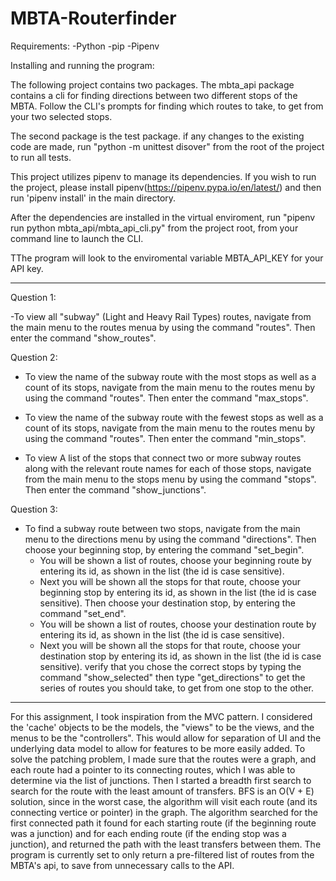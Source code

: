 # MBTA-Routerfinder

Requirements:
-Python
-pip
-Pipenv

Installing and running the program:

The following project contains two packages. The mbta_api package contains a cli for finding directions between two different stops of the MBTA. Follow the CLI's prompts for finding which routes to take, to get from your two selected stops.

The second package is the test package. if any changes to the existing code are made, run "python -m unittest disover" from the root of the project to run all tests. 

This project utilizes pipenv to manage its dependencies. If you wish to run the project, please install pipenv(https://pipenv.pypa.io/en/latest/) and then run 'pipenv install' in the main directory. 

After the dependencies are installed in the virtual enviroment, run "pipenv run python mbta_api/mbta_api_cli.py" from the project root, from your command line to launch the CLI.

TThe program will look to the enviromental variable MBTA_API_KEY for your API key.
 
------------------------------------------------------------------------

Question 1:

-To view all "subway" (Light and Heavy Rail Types) routes, navigate from the main menu to the routes menua by using the command "routes". Then enter the command "show_routes".


Question 2:
- To view the name of the subway route with the most stops as well as a count of its stops, navigate from the main menu to the routes menu by using the command "routes". Then enter the command "max_stops".

- To view the name of the subway route with the fewest stops as well as a count of its stops, navigate from the main menu to the routes menu by using the command "routes". Then enter the command "min_stops".

- To view A list of the stops that connect two or more subway routes along with the relevant route names for each of those stops, navigate from the main menu to the stops menu by using the command "stops". Then enter the command "show_junctions".

Question 3:
 
- To find a subway route between two stops, navigate from the main menu to the directions menu by using the command "directions". Then choose your beginning stop, by entering the command "set_begin". 
	- You will be shown a list of routes, choose your beginning route by entering its id, as shown in the list (the id is case sensitive). 
	- Next you will be shown all the stops for that route, choose your beginning stop by entering its id, as shown in the list (the id is case sensitive).
Then choose your destination stop, by entering the command "set_end".  
	- You will be shown a list of routes, choose your destination route by entering its id, as shown in the list (the id is case sensitive). 
	- Next you will be shown all the stops for that route, choose your destination stop by entering its id, as shown in the list (the id is case sensitive).
verify that you chose the correct stops by typing the command "show_selected" then type "get_directions" to get the series of routes you should take, to get from one stop to the other.



------------------------------------------------------------------------

For this assignment, I took inspiration from the MVC pattern. I considered the 'cache' objects to be the models, the "views" to be the views, and the menus to be the "controllers". This would allow for separation of UI and the underlying data model to allow for features to be more easily added.
To solve the patching problem, I made sure that the routes were a graph, and each route had a pointer to its connecting routes, which I was able to determine via the list of junctions. Then I started a breadth first search to search for the route with the least amount of transfers. BFS is an O(V + E) solution,
since in the worst case, the algorithm will visit each route (and its connecting vertice or pointer) in the graph. The algorithm searched for the first connected path it found for each starting route (if the beginning route was a junction) and for each ending route (if the ending stop was a junction), and returned the path with the least transfers between them. 
The program is currently set to only return a pre-filtered list of routes from the MBTA's api, to save from unnecessary calls to the API.